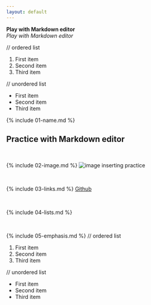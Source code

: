 ```yaml
---
layout: default
---
```


**Play with Markdown editor** <br>
*Play with Markdown editor* <br>

// ordered list
1. First item
2. Second item
3. Third item

// unordered list
- First item
- Second item
- Third item

{% include 01-name.md %}
## Practice with Markdown editor

<br>

{% include 02-image.md %}
![image inserting practice](https://octodex.github.com/mona-lovelace/)

<br>

{% include 03-links.md %}
[Github](https://github.com/Pavubrar)

<br>

{% include 04-lists.md %}

<br>

{% include 05-emphasis.md %}
// ordered list
1. First item
2. Second item
3. Third item

// unordered list
- First item
- Second item
- Third item
